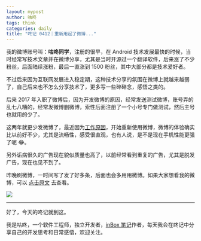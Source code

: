 ```yaml
---
layout: mypost
author: 咕咚
tags: think
categories: daily
title: "咚记 0412｜重新用起了微博..."
---
```


我的微博账号叫：**咕咚同学**，注册的很早，在 Android 技术发展最快的时候，当时经常写技术文章并在微博分享，尤其是当时开源过一个翻译软件，后来涨了不少粉丝，后面陆续涨粉，最后一直涨到 1500 粉丝，其中大部分都是技术爱好者。

不过后来因为互联网发展进入稳定期，这种技术分享的氛围在微博上就越来越弱了，自己后来也不怎么分享技术了，更多写一些碎碎念，感悟之类的。

后来 2017 年入职了微博后，因为开发微博的原因，经常发送测试微博，账号弄的乱七八糟的，经常发微博删微博，索性后面注册了一个小号专门做测试，然后主号也就用的少了。

这两年就更少发微博了，最近因为[工作原因](https://mp.weixin.qq.com/s/_Gl45othRsQNhd-J6xrXSg)，开始重新使用微博，微博的体验确实比以前好不少，尤其是流畅性，感受很直观，也有人说，是不是现在手机性能更强了呢 😂。 

另外诟病很久的广告现在貌似质量也高了，以前经常看到重复的广告，尤其是脱发广告，现在也见不到了。

昨晚刷微博，一时间写了发了好多条，后面也会多用用微博。如果大家想看我的微博，可以 [点击原文](https://weibo.com/u/1874136301) 去查看。

![](https://cdn.jsdelivr.net/gh/maoruibin/assets@master/2025/04/12/20250412221106588.jpg)

--- 


好了，今天的咚记就到这。

我是咕咚，一个软件工程师，独立开发者，[inBox 笔记](https://mp.weixin.qq.com/s/l-EZl5MsXh-Y4uTbPAy80Q)作者，每天我会在咚记中分享自己的开发思考和日常感悟，欢迎关注。